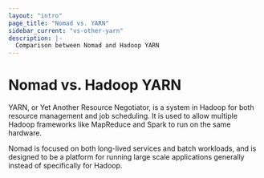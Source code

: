 ```yaml
---
layout: "intro"
page_title: "Nomad vs. YARN"
sidebar_current: "vs-other-yarn"
description: |-
  Comparison between Nomad and Hadoop YARN
---
```


# Nomad vs. Hadoop YARN

YARN, or Yet Another Resource Negotiator, is a system in Hadoop
for both resource management and job scheduling. It is used to allow multiple
Hadoop frameworks like MapReduce and Spark to run on the same hardware.

Nomad is focused on both long-lived services and batch workloads, and
is designed to be a platform for running large scale applications
generally instead of specifically for Hadoop.

